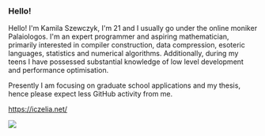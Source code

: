 ### Hello!

Hello! I'm Kamila Szewczyk, I'm 21 and I usually go under the online moniker Palaiologos.
I'm an expert programmer and aspiring mathematician, primarily interested in compiler construction, data compression, esoteric languages, statistics and numerical algorithms. Additionally, during my teens I have possessed substantial knowledge of low level development and performance optimisation.

Presently I am focusing on graduate school applications and my thesis, hence please expect less GitHub activity from me.

https://iczelia.net/

![](https://komarev.com/ghpvc/?username=kspalaiologos&color=ff69b4)

